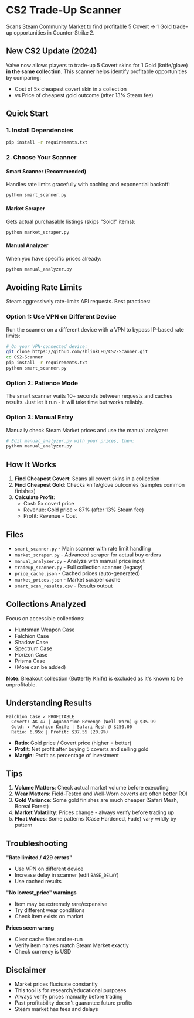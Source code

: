 # CS2 Trade-Up Scanner

Scans Steam Community Market to find profitable 5 Covert → 1 Gold trade-up opportunities in Counter-Strike 2.

## New CS2 Update (2024)
Valve now allows players to trade-up 5 Covert skins for 1 Gold (knife/glove) **in the same collection**. This scanner helps identify profitable opportunities by comparing:
- Cost of 5x cheapest covert skin in a collection
- vs Price of cheapest gold outcome (after 13% Steam fee)

## Quick Start

### 1. Install Dependencies
```bash
pip install -r requirements.txt
```

### 2. Choose Your Scanner

#### Smart Scanner (Recommended)
Handles rate limits gracefully with caching and exponential backoff:
```bash
python smart_scanner.py
```

#### Market Scraper
Gets actual purchasable listings (skips "Sold!" items):
```bash
python market_scraper.py
```

#### Manual Analyzer
When you have specific prices already:
```bash
python manual_analyzer.py
```

## Avoiding Rate Limits

Steam aggressively rate-limits API requests. Best practices:

### Option 1: Use VPN on Different Device
Run the scanner on a different device with a VPN to bypass IP-based rate limits:
```bash
# On your VPN-connected device:
git clone https://github.com/shlinkLFO/CS2-Scanner.git
cd CS2-Scanner
pip install -r requirements.txt
python smart_scanner.py
```

### Option 2: Patience Mode
The smart scanner waits 10+ seconds between requests and caches results. Just let it run - it will take time but works reliably.

### Option 3: Manual Entry
Manually check Steam Market prices and use the manual analyzer:
```bash
# Edit manual_analyzer.py with your prices, then:
python manual_analyzer.py
```

## How It Works

1. **Find Cheapest Covert**: Scans all covert skins in a collection
2. **Find Cheapest Gold**: Checks knife/glove outcomes (samples common finishes)
3. **Calculate Profit**:
   - Cost: 5x covert price
   - Revenue: Gold price × 87% (after 13% Steam fee)
   - Profit: Revenue - Cost

## Files

- `smart_scanner.py` - Main scanner with rate limit handling
- `market_scraper.py` - Advanced scraper for actual buy orders
- `manual_analyzer.py` - Analyze with manual price input
- `tradeup_scanner.py` - Full collection scanner (legacy)
- `price_cache.json` - Cached prices (auto-generated)
- `market_prices.json` - Market scraper cache
- `smart_scan_results.csv` - Results output

## Collections Analyzed

Focus on accessible collections:
- Huntsman Weapon Case
- Falchion Case
- Shadow Case
- Spectrum Case
- Horizon Case
- Prisma Case
- (More can be added)

**Note**: Breakout collection (Butterfly Knife) is excluded as it's known to be unprofitable.

## Understanding Results

```
Falchion Case ✓ PROFITABLE
  Covert: AK-47 | Aquamarine Revenge (Well-Worn) @ $35.99
  Gold: ★ Falchion Knife | Safari Mesh @ $250.00
  Ratio: 6.95x | Profit: $37.55 (20.9%)
```

- **Ratio**: Gold price / Covert price (higher = better)
- **Profit**: Net profit after buying 5 coverts and selling gold
- **Margin**: Profit as percentage of investment

## Tips

1. **Volume Matters**: Check actual market volume before executing
2. **Wear Matters**: Field-Tested and Well-Worn coverts are often better ROI
3. **Gold Variance**: Some gold finishes are much cheaper (Safari Mesh, Boreal Forest)
4. **Market Volatility**: Prices change - always verify before trading up
5. **Float Values**: Some patterns (Case Hardened, Fade) vary wildly by pattern

## Troubleshooting

**"Rate limited / 429 errors"**
- Use VPN on different device
- Increase delay in scanner (edit `BASE_DELAY`)
- Use cached results

**"No lowest_price" warnings**
- Item may be extremely rare/expensive
- Try different wear conditions
- Check item exists on market

**Prices seem wrong**
- Clear cache files and re-run
- Verify item names match Steam Market exactly
- Check currency is USD

## Disclaimer

- Market prices fluctuate constantly
- This tool is for research/educational purposes
- Always verify prices manually before trading
- Past profitability doesn't guarantee future profits
- Steam market has fees and delays

